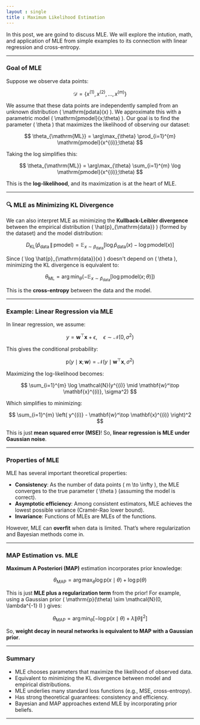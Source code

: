 ```yaml
---
layout : single
title : Maximum Likelihood Estimation
--- 
```


In this post, we are goind to discuss MLE. We will explore the intution, math, and application of MLE from simple examples to its connection with linear regression and cross-entropy.


---

###  Goal of MLE

Suppose we observe data points:

$$
\mathcal{D} = \{x^{(1)}, x^{(2)}, \dots, x^{(m)}\}
$$

We assume that these data points are independently sampled from an unknown distribution \( \mathrm{pdata}(x) \). We approximate this with a parametric model \( \mathrm{pmodel}(x;\theta) \). Our goal is to find the parameter \( \theta \) that maximizes the likelihood of observing our dataset:

$$
\theta_{\mathrm{ML}} = \arg\max_{\theta} \prod_{i=1}^{m} \mathrm{pmodel}(x^{(i)};\theta)
$$

Taking the log simplifies this:

$$
\theta_{\mathrm{ML}} = \arg\max_{\theta} \sum_{i=1}^{m} \log \mathrm{pmodel}(x^{(i)};\theta)
$$

This is the **log-likelihood**, and its maximization is at the heart of MLE.

---

### 🔍 MLE as Minimizing KL Divergence

We can also interpret MLE as minimizing the **Kullback-Leibler divergence** between the empirical distribution \( \hat{p}_{\mathrm{data}} \) (formed by the dataset) and the model distribution:

$$
D_{\mathrm{KL}}(\hat{p}_{\mathrm{data}} \,\|\, \mathrm{pmodel}) = \mathbb{E}_{x \sim \hat{p}_{\mathrm{data}}} \left[ \log \hat{p}_{\mathrm{data}}(x) - \log \mathrm{pmodel}(x) \right]
$$

Since \( \log \hat{p}_{\mathrm{data}}(x) \) doesn't depend on \( \theta \), minimizing the KL divergence is equivalent to:

$$
\theta_{\mathrm{ML}} = \arg\min_{\theta} \left( - \mathbb{E}_{x \sim \hat{p}_{\mathrm{data}}} [\log \mathrm{pmodel}(x;\theta)] \right)
$$

This is the **cross-entropy** between the data and the model.

---

###  Example: Linear Regression via MLE

In linear regression, we assume:

$$
y = \mathbf{w}^\top \mathbf{x} + \epsilon, \quad \epsilon \sim \mathcal{N}(0, \sigma^2)
$$

This gives the conditional probability:

$$
\mathrm{p}(y \mid \mathbf{x}; \mathbf{w}) = \mathcal{N}(y \mid \mathbf{w}^\top \mathbf{x}, \sigma^2)
$$

Maximizing the log-likelihood becomes:

$$
\sum_{i=1}^{m} \log \mathcal{N}(y^{(i)} \mid \mathbf{w}^\top \mathbf{x}^{(i)}, \sigma^2)
$$

Which simplifies to minimizing:

$$
\sum_{i=1}^{m} \left( y^{(i)} - \mathbf{w}^\top \mathbf{x}^{(i)} \right)^2
$$

This is just **mean squared error (MSE)**! So, **linear regression is MLE under Gaussian noise**.

---

###  Properties of MLE

MLE has several important theoretical properties:

- **Consistency**: As the number of data points \( m \to \infty \), the MLE converges to the true parameter \( \theta \) (assuming the model is correct).
- **Asymptotic efficiency**: Among consistent estimators, MLE achieves the lowest possible variance (Cramér-Rao lower bound).
- **Invariance**: Functions of MLEs are MLEs of the functions.

However, MLE can **overfit** when data is limited. That’s where regularization and Bayesian methods come in.

---

###  MAP Estimation vs. MLE

**Maximum A Posteriori (MAP)** estimation incorporates prior knowledge:

$$
\theta_{\mathrm{MAP}} = \arg\max_{\theta} \log \mathrm{p}(x \mid \theta) + \log \mathrm{p}(\theta)
$$

This is just **MLE plus a regularization term** from the prior! For example, using a Gaussian prior \( \mathrm{p}(\theta) \sim \mathcal{N}(0, \lambda^{-1} I) \) gives:

$$
\theta_{\mathrm{MAP}} = \arg\min_{\theta} \left[ - \log \mathrm{p}(x \mid \theta) + \lambda \|\theta\|^2 \right]
$$

So, **weight decay in neural networks is equivalent to MAP with a Gaussian prior**.

---

###  Summary

- MLE chooses parameters that maximize the likelihood of observed data.
- Equivalent to minimizing the KL divergence between model and empirical distributions.
- MLE underlies many standard loss functions (e.g., MSE, cross-entropy).
- Has strong theoretical guarantees: consistency and efficiency.
- Bayesian and MAP approaches extend MLE by incorporating prior beliefs.

---


